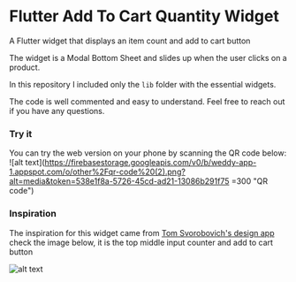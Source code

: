 # Flutter Add To Cart Quantity Widget
A Flutter widget that displays an item count and add to cart button

The widget is a Modal Bottom Sheet and slides up when the user clicks on a product.

In this repository I included only the `lib` folder with the essential widgets.

The code is well commented and easy to understand. Feel free to reach out if you have any questions.

### Try it
You can try the web version on your phone by scanning the QR code below:
![alt text](https://firebasestorage.googleapis.com/v0/b/weddy-app-1.appspot.com/o/other%2Fqr-code%20(2).png?alt=media&token=538e1f8a-5726-45cd-ad21-13086b291f75 =300 "QR code")

### Inspiration
The inspiration for this widget came from [Tom Svorobovich's design app](https://dribbble.com/shots/11401747-Cashier-app)
check the image below, it is the top middle input counter and add to cart button

![alt text](https://cdn.dribbble.com/users/2089341/screenshots/11401747/media/1b805ee02230db0949dc6d285ff1cf3b.png "Flutter Add To Cart Quantity Widget")

